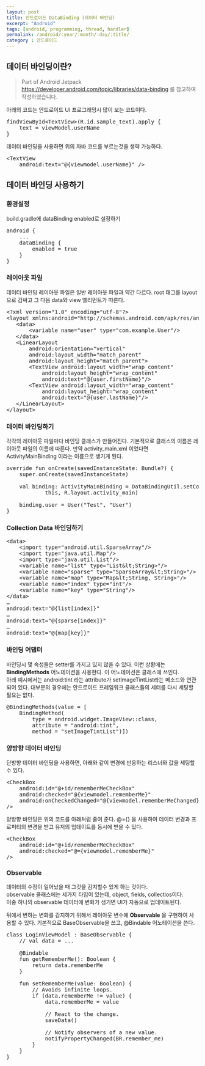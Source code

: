 ```yaml
---
layout: post
title: 안드로이드 DataBinding (데이터 바인딩)
excerpt: "Android"
tags: [android, programming, thread, handler]
permalink: /android/:year/:month/:day/:title/
category : 안드로이드
---
```


## 데이터 바인딩이란?

> Part of Android Jetpack  
> https://developer.android.com/topic/libraries/data-binding  를 참고하여 작성하였습니다.

아래의 코드는 안드로이드 UI 프로그래밍시 많이 보는 코드이다.
<pre class="prettyprint">
findViewById&ltTextView&gt(R.id.sample_text).apply {
    text = viewModel.userName
}
</pre>

데이터 바인딩을 사용하면 위의 자바 코드를 부르는것을 생략 가능하다.
<pre class="prettyprint">
&ltTextView
    android:text="@{viewmodel.userName}" /&gt
</pre>

## 데이터 바인딩 사용하기 

### 환경설정
build.gradle에 dataBinding enabled로 설정하기
<pre class="prettyprint">
android {
    ...
    dataBinding {
        enabled = true
    }
}
</pre>

### 레이아웃 파일
데이터 바인딩 레이아웃 파일은 일반 레이아웃 파일과 약간 다르다. root 태그를 layout으로 감싸고 그 다음 data와 view 엘리먼트가 따른다.
<pre class="prettyprint">
&lt;?xml version=&quot;1.0&quot; encoding=&quot;utf-8&quot;?&gt;
&lt;layout xmlns:android=&quot;http://schemas.android.com/apk/res/android&quot;&gt;
   &lt;data&gt;
       &lt;variable name=&quot;user&quot; type=&quot;com.example.User&quot;/&gt;
   &lt;/data&gt;
   &lt;LinearLayout
       android:orientation=&quot;vertical&quot;
       android:layout_width=&quot;match_parent&quot;
       android:layout_height=&quot;match_parent&quot;&gt;
       &lt;TextView android:layout_width=&quot;wrap_content&quot;
           android:layout_height=&quot;wrap_content&quot;
           android:text=&quot;@{user.firstName}&quot;/&gt;
       &lt;TextView android:layout_width=&quot;wrap_content&quot;
           android:layout_height=&quot;wrap_content&quot;
           android:text=&quot;@{user.lastName}&quot;/&gt;
   &lt;/LinearLayout&gt;
&lt;/layout&gt;
</pre>

### 데이터 바인딩하기
각각의 레이아웃 파일마다 바인딩 클래스가 만들어진다. 기본적으로 클래스의 이름은 레이아웃 파일의 이름에 따른다. 만약 activity_main.xml 이었다면 ActivityMainBinding 이라는 이름으로 생기게 된다.

<pre class="prettyprint">
override fun onCreate(savedInstanceState: Bundle?) {
    super.onCreate(savedInstanceState)

    val binding: ActivityMainBinding = DataBindingUtil.setContentView(
            this, R.layout.activity_main)

    binding.user = User("Test", "User")
}
</pre>

### Collection Data 바인딩하기
<pre class="prettyprint">
&lt;data&gt;
    &lt;import type=&quot;android.util.SparseArray&quot;/&gt;
    &lt;import type=&quot;java.util.Map&quot;/&gt;
    &lt;import type=&quot;java.util.List&quot;/&gt;
    &lt;variable name=&quot;list&quot; type=&quot;List&amp;lt;String&gt;&quot;/&gt;
    &lt;variable name=&quot;sparse&quot; type=&quot;SparseArray&amp;lt;String&gt;&quot;/&gt;
    &lt;variable name=&quot;map&quot; type=&quot;Map&amp;lt;String, String&gt;&quot;/&gt;
    &lt;variable name=&quot;index&quot; type=&quot;int&quot;/&gt;
    &lt;variable name=&quot;key&quot; type=&quot;String&quot;/&gt;
&lt;/data&gt;
&hellip;
android:text=&quot;@{list[index]}&quot;
&hellip;
android:text=&quot;@{sparse[index]}&quot;
&hellip;
android:text=&quot;@{map[key]}&quot;
</pre>

### 바인딩 어댑터
바인딩시 몇 속성들은 setter를 가지고 있지 않을 수 있다. 이런 상황에는 **BindingMethods** 어노테이션을 사용한다. 이 어노테이션은 클래스에 쓰인다.  
아래 예시에서는 android:tint 라는 attribute가 setImageTintList라는 메소드와 연관되어 있다. 대부분의 경우에는 안드로이드 프레임워크 클래스들의 세터를 다시 세팅할 필요는 없다. 
<pre class="prettyprint">
@BindingMethods(value = [
    BindingMethod(
        type = android.widget.ImageView::class,
        attribute = "android:tint",
        method = "setImageTintList")])
</pre>

### 양방향 데이터 바인딩
단방향 데이터 바인딩을 사용하면, 아래와 같이 변경에 반응하는 리스너와 값을 세팅할 수 있다.
<pre class="prettyprint">
&lt;CheckBox
    android:id=&quot;@+id/rememberMeCheckBox&quot;
    android:checked=&quot;@{viewmodel.rememberMe}&quot;
    android:onCheckedChanged=&quot;@{viewmodel.rememberMeChanged}&quot;
/&gt;
</pre>

양방향 바인딩은 위의 코드를 아래처럼 줄여 준다. @={} 을 사용하여 데이터 변경과 프로퍼티의 변경을 받고 유저의 업데이트를 동시에 받을 수 있다.
<pre class="prettyprint">
&lt;CheckBox
    android:id=&quot;@+id/rememberMeCheckBox&quot;
    android:checked=&quot;@={viewmodel.rememberMe}&quot;
/&gt;
</pre>

### Observable
데이터의 수정이 일어났을 때 그것을 감지할수 있게 하는 것이다.  
observable 클래스에는 세가지 타입이 있는데, object, fields, collectios이다.  
이중 하나의 observable 데이터에 변화가 생기면 UI가 자동으로 업데이트된다.

뒤에서 변하는 변화를 감지하기 위해서 레이아웃 변수에 **Observable** 을 구현하여 사용할 수 있다. 기본적으로 BaseObservable을 쓰고, @Bindable 어노테이션을 쓴다.

<pre class="prettyprint">
class LoginViewModel : BaseObservable {
    // val data = ...

    @Bindable
    fun getRememberMe(): Boolean {
        return data.rememberMe
    }

    fun setRememberMe(value: Boolean) {
        // Avoids infinite loops.
        if (data.rememberMe != value) {
            data.rememberMe = value

            // React to the change.
            saveData()

            // Notify observers of a new value.
            notifyPropertyChanged(BR.remember_me)
        }
    }
}
</pre>

